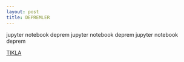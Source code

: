 ```yaml
---
layout: post
title: DEPREMLER
---
```

jupyter notebook deprem
jupyter notebook deprem
jupyter notebook deprem

[TIKLA](https://github.com/yufaslan/yufaslan.github.io/blob/201bc84d1a88b178c0ca7b00bc8de704e4123cd3/AFAD%20DEPREM%20L%C4%B0STES%C4%B0.ipynb)
